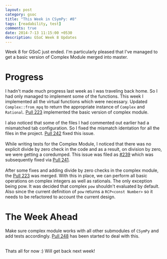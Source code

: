 ```yaml
---
layout: post
category: gsoc
title: "This Week in CSymPy: #8"
tags: [readability, test]
comments: true
date: 2014-7-13 11:15:00 +0530
description: GSoC Week 8 Updates
---
```


Week 8 for GSoC just ended. I'm particularly pleased that I've managed to get a basic version of Complex Module merged into master.

Progress
========

I hadn't made much progress last week as I was traveling back home. So I had only managed to implement some of the functions. This week I implemented all the virtual functions which were necessary. Updated `Complex::from_mpq` to return the appropriate instance of `Complex` and `Rational`. [Pull 223](https://github.com/sympy/csympy/pull/223) implemented the basic version of complex module.
<br/><br/>
I also noticed that some of the files I had commented out earlier had a mismatched tab configuration. So I fixed the mismatch identation for all the files in the project. [Pull 242](https://github.com/sympy/csympy/pull/242) fixed this issue.
<br/><br/>
While writing tests for the Complex Module, I noticed that there was no explicit divide by zero check in the code and as a result, on division by zero, we were getting a coredumped. This issue was filed as [#239](https://github.com/sympy/csympy/issues/239) which was subsequently fixed via
[Pull 241](https://github.com/sympy/csympy/pull/241).
<br/><br/>
After some fixes and adding divide by zero checks in the complex module, the [Pull 223](https://github.com/sympy/csympy/pull/223)  was merged. With this in place, we can perform all basic operations on complex integers as well as rationals. The only exception being pow. It was decided that complex `pow` shouldn't evaluated by default. Also since the current definition of `pow` returns a `RCP<const Number>` so it needs to be refactored to account the current design.

The Week Ahead
==============
Make sure complex module works with all other submodules of `CSymPy` and add tests accordingly. [Pull 248](https://github.com/sympy/csympy/pull/248) has been started to deal with this.

<br/>
Thats all for now :) Will get back next week!
